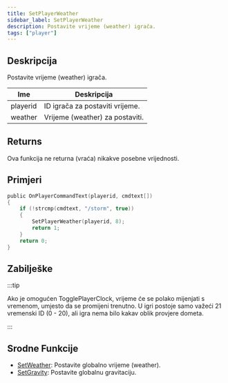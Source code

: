 ```yaml
---
title: SetPlayerWeather
sidebar_label: SetPlayerWeather
description: Postavite vrijeme (weather) igrača.
tags: ["player"]
---
```


## Deskripcija

Postavite vrijeme (weather) igrača.

| Ime      | Deskripcija                     |
| -------- | ------------------------------- |
| playerid | ID igrača za postaviti vrijeme. |
| weather  | Vrijeme (weather) za postaviti. |

## Returns

Ova funkcija ne returna (vraća) nikakve posebne vrijednosti.

## Primjeri

```c
public OnPlayerCommandText(playerid, cmdtext[])
{
    if (!strcmp(cmdtext, "/storm", true))
    {
        SetPlayerWeather(playerid, 8);
        return 1;
    }
    return 0;
}
```

## Zabilješke

:::tip

Ako je omogućen TogglePlayerClock, vrijeme će se polako mijenjati s vremenom, umjesto da se promijeni trenutno. U igri postoje samo važeći 21 vremenski ID (0 - 20), ali igra nema bilo kakav oblik provjere dometa.

:::

## Srodne Funkcije

- [SetWeather](SetWeather): Postavite globalno vrijeme (weather).
- [SetGravity](SetGravity): Postavite globalnu gravitaciju.
